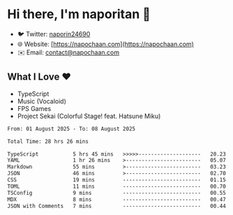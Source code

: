 # Hi there, I'm naporitan 👋

- 🐦 Twitter: [naporin24690](https://twitter.com/naporin24690)
- 🌐 Website: [https://napochaan.com](https://napochaan.com)
- ✉️ Email: [contact@napochaan.com](mailto:contact@napochaan.com)

## What I Love ❤️
- TypeScript
- Music (Vocaloid)
- FPS Games
- Project Sekai (Colorful Stage! feat. Hatsune Miku)

<!--START_SECTION:waka-->

```txt
From: 01 August 2025 - To: 08 August 2025

Total Time: 28 hrs 26 mins

TypeScript           5 hrs 45 mins   >>>>>--------------------   20.23 %
YAML                 1 hr 26 mins    >------------------------   05.07 %
Markdown             55 mins         >------------------------   03.23 %
JSON                 46 mins         >------------------------   02.70 %
CSS                  19 mins         -------------------------   01.15 %
TOML                 11 mins         -------------------------   00.70 %
TSConfig             9 mins          -------------------------   00.55 %
MDX                  8 mins          -------------------------   00.47 %
JSON with Comments   7 mins          -------------------------   00.44 %
```

<!--END_SECTION:waka-->

